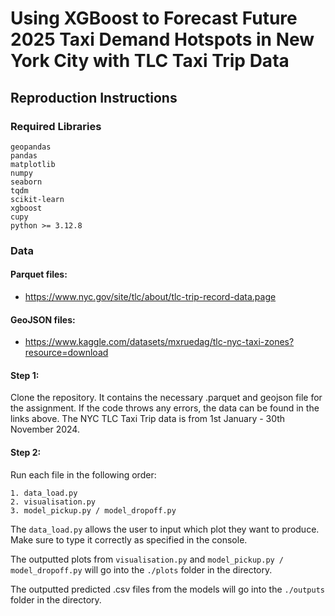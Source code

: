 # Using XGBoost to Forecast Future 2025 Taxi Demand Hotspots in New York City with TLC Taxi Trip Data

## Reproduction Instructions

### Required Libraries

```
geopandas
pandas 
matplotlib
numpy
seaborn
tqdm
scikit-learn
xgboost
cupy
python >= 3.12.8
```

### Data

#### Parquet files: 
- https://www.nyc.gov/site/tlc/about/tlc-trip-record-data.page

#### GeoJSON files:
- https://www.kaggle.com/datasets/mxruedag/tlc-nyc-taxi-zones?resource=download


#### Step 1: 

Clone the repository. It contains the necessary .parquet and geojson file for the assignment. If the code throws any errors, the data can be found in the links above. The NYC TLC Taxi Trip data is from 1st January - 30th November 2024.

#### Step 2:

Run each file in the following order:

```
1. data_load.py
2. visualisation.py
3. model_pickup.py / model_dropoff.py
```

The `data_load.py` allows the user to input which plot they want to produce. Make sure to type it correctly as specified in the console.

The outputted plots from `visualisation.py` and `model_pickup.py / model_dropoff.py` will go into the `./plots` folder in the directory.

The outputted predicted .csv files from the models will go into the `./outputs` folder in the directory.
